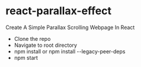 # react-parallax-effect
Create A Simple Parallax Scrolling Webpage In React

- Clone the repo
- Navigate to root directory
- npm install or npm install --legacy-peer-deps
- npm start
